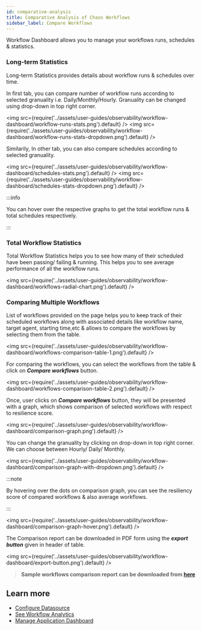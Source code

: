 ```yaml
---
id: comparative-analysis
title: Comparative Analysis of Chaos Workflows
sidebar_label: Compare Workflows
---
```


Workflow Dashboard allows you to manage your workflows runs, schedules & statistics.

### Long-term Statistics

Long-term Statistics provides details about workflow runs & schedules over time.

In first tab, you can compare number of workflow runs according to selected granuality i.e. Daily/Monthly/Hourly. Granuality can be changed using drop-down in top right corner.

<img src={require('../assets/user-guides/observability/workflow-dashboard/workflow-runs-stats.png').default} />
<img src={require('../assets/user-guides/observability/workflow-dashboard/workflow-runs-stats-dropdown.png').default} />

Similarily, In other tab, you can also compare schedules according to selected granuality.

<img src={require('../assets/user-guides/observability/workflow-dashboard/schedules-stats.png').default} />
<img src={require('../assets/user-guides/observability/workflow-dashboard/schedules-stats-dropdown.png').default} />

:::info

You can hover over the respective graphs to get the total workflow runs & total schedules respectively.

:::

### Total Workflow Statistics

Total Workflow Statistics helps you to see how many of their scheduled have been passing/ failing & running. This helps you to see average performance of all the workflow runs.

<img src={require('../assets/user-guides/observability/workflow-dashboard/workflows-radial-chart.png').default} />

### Comparing Multiple Workflows

List of workflows provided on the page helps you to keep track of their scheduled workflows along with associated details like workflow name, target agent, starting time,etc & allows to compare the workflows by selecting them from the table.

<img src={require('../assets/user-guides/observability/workflow-dashboard/workflows-comparison-table-1.png').default} />

For comparing the workflows, you can select the workflows from the table & click on _**Compare workflows**_ button.

<img src={require('../assets/user-guides/observability/workflow-dashboard/workflows-comparison-table-2.png').default} />

Once, user clicks on _**Compare workflows**_ button, they will be presented with a graph, which shows comparison of selected workflows with respect to resilience score.

<img src={require('../assets/user-guides/observability/workflow-dashboard/comparison-graph.png').default} />

You can change the granuality by clicking on drop-down in top right corner. We can choose between Hourly/ Daily/ Monthly.

<img src={require('../assets/user-guides/observability/workflow-dashboard/comparison-graph-with-dropdown.png').default} />

:::note

By hovering over the dots on comparison graph, you can see the resiliency score of compared workflows & also average workflows.

:::

<img src={require('../assets/user-guides/observability/workflow-dashboard/comparison-graph-hover.png').default} />

The Comparison report can be downloaded in PDF form using the _**export button**_ given in header of table.

<img src={require('../assets/user-guides/observability/workflow-dashboard/export-button.png').default} />

> **Sample workflows comparison report can be downloaded from [here](../assets/chaos-center-analytics.pdf)**

## Learn more

- [Configure Datasource](configure-datasource)
- [See Workflow Analytics](analyze-workflow)
- [Manage Application Dashboard](manage-app-dashboard)
